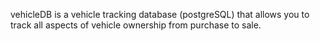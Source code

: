vehicleDB is a vehicle tracking database (postgreSQL) that allows you to track all aspects of vehicle ownership from purchase to sale.
